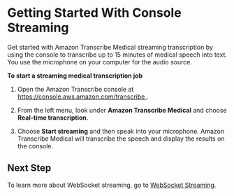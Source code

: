 # Getting Started With Console Streaming<a name="getting-started-med-console"></a>

Get started with Amazon Transcribe Medical streaming transcription by using the console to transcribe up to 15 minutes of medical speech into text\. You use the microphone on your computer for the audio source\.

**To start a streaming medical transcription job**

1. Open the Amazon Transcribe console at [ https://console\.aws\.amazon\.com/transcribe ](https://console.aws.amazon.com/transcribe)\.

1. From the left menu, look under **Amazon Transcribe Medical** and choose **Real\-time transcription**\.

1. Choose **Start streaming** and then speak into your microphone\. Amazon Transcribe Medical will transcribe the speech and display the results on the console\. 

## Next Step<a name="setting-up-ascm-next-step-3-med"></a>

To learn more about WebSocket streaming, go to [WebSocket Streaming](websocket-med.md)\.
